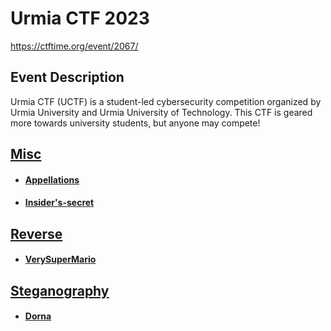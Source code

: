 # Urmia CTF 2023

https://ctftime.org/event/2067/

## Event Description

Urmia CTF (UCTF) is a student-led cybersecurity competition organized by Urmia University and Urmia University of Technology.
This CTF is geared more towards university students, but anyone may compete!


## [Misc](<Misc>)
 * #### [Appellations](<misc/appellations/>)
 * #### [Insider's-secret](<misc/insiders-secret/>)
## [Reverse](<Reverse>)
 * #### [VerySuperMario](<rev/very-super-mario/>)
## [Steganography](<stego>)
 * #### [Dorna](<stego/dorna/>)

